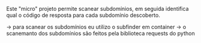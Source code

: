 Este "micro" projeto permite scanear subdomínios, em seguida identifica qual o código de resposta para cada subdomínio descoberto.

-> para scanear os subdomínios eu utilizo o subfinder em container
-> o scanemanto dos subdomínios são feitos pela biblioteca requests do python
